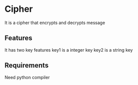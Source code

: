 # Cipher
It is a cipher that encrypts and decrypts message
<h2>Features</h2>
It has two key features
key1 is a integer key
key2 is a string key
<h2>Requirements</h2>
Need python compiler
